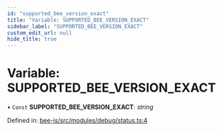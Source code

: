 ```yaml
---
id: "supported_bee_version_exact"
title: "Variable: SUPPORTED_BEE_VERSION_EXACT"
sidebar_label: "SUPPORTED_BEE_VERSION_EXACT"
custom_edit_url: null
hide_title: true
---
```


# Variable: SUPPORTED\_BEE\_VERSION\_EXACT

• `Const` **SUPPORTED\_BEE\_VERSION\_EXACT**: *string*

Defined in: [bee-js/src/modules/debug/status.ts:4](https://github.com/ethersphere/bee-js/blob/430becc/src/modules/debug/status.ts#L4)
